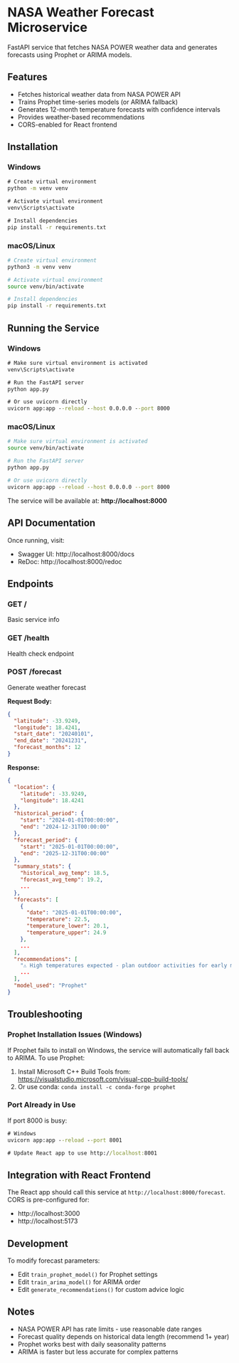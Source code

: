 # NASA Weather Forecast Microservice

FastAPI service that fetches NASA POWER weather data and generates forecasts using Prophet or ARIMA models.

## Features

- Fetches historical weather data from NASA POWER API
- Trains Prophet time-series models (or ARIMA fallback)
- Generates 12-month temperature forecasts with confidence intervals
- Provides weather-based recommendations
- CORS-enabled for React frontend

## Installation

### Windows

```cmd
# Create virtual environment
python -m venv venv

# Activate virtual environment
venv\Scripts\activate

# Install dependencies
pip install -r requirements.txt
```

### macOS/Linux

```bash
# Create virtual environment
python3 -m venv venv

# Activate virtual environment
source venv/bin/activate

# Install dependencies
pip install -r requirements.txt
```

## Running the Service

### Windows

```cmd
# Make sure virtual environment is activated
venv\Scripts\activate

# Run the FastAPI server
python app.py

# Or use uvicorn directly
uvicorn app:app --reload --host 0.0.0.0 --port 8000
```

### macOS/Linux

```bash
# Make sure virtual environment is activated
source venv/bin/activate

# Run the FastAPI server
python app.py

# Or use uvicorn directly
uvicorn app:app --reload --host 0.0.0.0 --port 8000
```

The service will be available at: **http://localhost:8000**

## API Documentation

Once running, visit:
- Swagger UI: http://localhost:8000/docs
- ReDoc: http://localhost:8000/redoc

## Endpoints

### GET /
Basic service info

### GET /health
Health check endpoint

### POST /forecast
Generate weather forecast

**Request Body:**
```json
{
  "latitude": -33.9249,
  "longitude": 18.4241,
  "start_date": "20240101",
  "end_date": "20241231",
  "forecast_months": 12
}
```

**Response:**
```json
{
  "location": {
    "latitude": -33.9249,
    "longitude": 18.4241
  },
  "historical_period": {
    "start": "2024-01-01T00:00:00",
    "end": "2024-12-31T00:00:00"
  },
  "forecast_period": {
    "start": "2025-01-01T00:00:00",
    "end": "2025-12-31T00:00:00"
  },
  "summary_stats": {
    "historical_avg_temp": 18.5,
    "forecast_avg_temp": 19.2,
    ...
  },
  "forecasts": [
    {
      "date": "2025-01-01T00:00:00",
      "temperature": 22.5,
      "temperature_lower": 20.1,
      "temperature_upper": 24.9
    },
    ...
  ],
  "recommendations": [
    "⚠️ High temperatures expected - plan outdoor activities for early morning",
    ...
  ],
  "model_used": "Prophet"
}
```

## Troubleshooting

### Prophet Installation Issues (Windows)

If Prophet fails to install on Windows, the service will automatically fall back to ARIMA. To use Prophet:

1. Install Microsoft C++ Build Tools from: https://visualstudio.microsoft.com/visual-cpp-build-tools/
2. Or use conda: `conda install -c conda-forge prophet`

### Port Already in Use

If port 8000 is busy:
```cmd
# Windows
uvicorn app:app --reload --port 8001

# Update React app to use http://localhost:8001
```

## Integration with React Frontend

The React app should call this service at `http://localhost:8000/forecast`. CORS is pre-configured for:
- http://localhost:3000
- http://localhost:5173

## Development

To modify forecast parameters:
- Edit `train_prophet_model()` for Prophet settings
- Edit `train_arima_model()` for ARIMA order
- Edit `generate_recommendations()` for custom advice logic

## Notes

- NASA POWER API has rate limits - use reasonable date ranges
- Forecast quality depends on historical data length (recommend 1+ year)
- Prophet works best with daily seasonality patterns
- ARIMA is faster but less accurate for complex patterns
